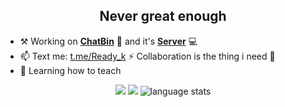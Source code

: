 <!--
[__Open Lecture hall of the Summer Schools (Yandex)__](https://yandex.ru/yaintern/schools/open-lectures)
 -->

<h2 align="center"> Never great enough </h2>

- ⚒️ Working on [__ChatBin__](https://github.com/readyyyk/chatbin) 💬 and it's [__Server__](https://github.com/readyyyk/chatbin-server) 💻
- 📫 Text me: [t.me/Ready_k](https://t.me/Ready_k) ⚡ Collaboration is the thing i need 👯
- 🌱 Learning how to teach

<p align=center>
  <img src="https://github-readme-stats.vercel.app/api/pin/?username=readyyyk&repo=chatbin&theme=dark"> <img src="https://github-readme-stats.vercel.app/api/pin/?username=readyyyk&repo=chatbin-server&theme=dark"> <img src="https://github-readme-stats-git-masterrstaa-rickstaa.vercel.app/api/top-langs/?username=readyyyk&hide=html&langs_count=4&layout=compact&size_weight=1&count_weight=0.4&theme=dracula" alt="language stats">
</p>

